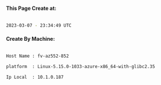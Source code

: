 
   
#### This Page Create at:

```bash

2023-03-07 - 23:34:49 UTC

```

#### Create By Machine:

```bash

Host Name : fv-az552-852

platform  : Linux-5.15.0-1033-azure-x86_64-with-glibc2.35

Ip Local  : 10.1.0.187

```

